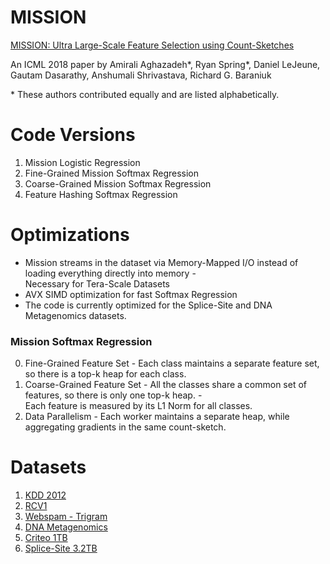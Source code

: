 # MISSION
[MISSION: Ultra Large-Scale Feature Selection using Count-Sketches](https://arxiv.org/abs/1806.04310)

An ICML 2018 paper by Amirali Aghazadeh\*, Ryan Spring\*, Daniel LeJeune, Gautam Dasarathy, Anshumali Shrivastava, Richard G. Baraniuk

\* These authors contributed equally and are listed alphabetically.

# Code Versions

1. Mission Logistic Regression
2. Fine-Grained Mission Softmax Regression
3. Coarse-Grained Mission Softmax Regression
4. Feature Hashing Softmax Regression

# Optimizations

* Mission streams in the dataset via Memory-Mapped I/O instead of loading everything directly into memory -\
Necessary for Tera-Scale Datasets
* AVX SIMD optimization for fast Softmax Regression
* The code is currently optimized for the Splice-Site and DNA Metagenomics datasets.

### Mission Softmax Regression
0. Fine-Grained Feature Set - Each class maintains a separate feature set, so there is a top-k heap for each class.
1. Coarse-Grained Feature Set - All the classes share a common set of features, so there is only one top-k heap. -\
Each feature is measured by its L1 Norm for all classes.
2. Data Parallelism - Each worker maintains a separate heap, while aggregating gradients in the same count-sketch.

# Datasets
1. [KDD 2012](https://www.csie.ntu.edu.tw/~cjlin/libsvmtools/datasets/binary.html#kdd2012)
2. [RCV1](https://www.csie.ntu.edu.tw/~cjlin/libsvmtools/datasets/binary.html#rcv1.binary)
3. [Webspam - Trigram](https://www.csie.ntu.edu.tw/~cjlin/libsvmtools/datasets/binary.html#webspam)
5. [DNA Metagenomics](http://projects.cbio.mines-paristech.fr/largescalemetagenomics/)
6. [Criteo 1TB](https://www.csie.ntu.edu.tw/~cjlin/libsvmtools/datasets/binary.html#criteo_tb)
7. [Splice-Site 3.2TB](https://www.csie.ntu.edu.tw/~cjlin/libsvmtools/datasets/binary.html#splice-site)
